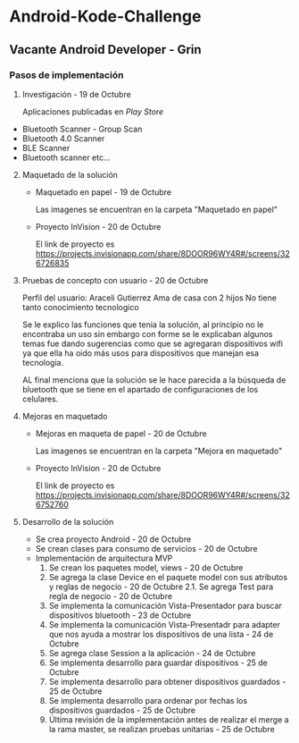 # Android-Kode-Challenge
## Vacante Android Developer - Grin

### Pasos de implementación

1) Investigación - 19 de Octubre

    Aplicaciones publicadas en _Play Store_
*   Bluetooth Scanner - Group Scan
*   Bluetooth 4.0 Scanner
*   BLE Scanner
*   Bluetooth scanner
etc...

2) Maquetado de la solución
    - Maquetado en papel - 19 de Octubre
    
        Las imagenes se encuentran en la carpeta "Maquetado en papel"
    - Proyecto InVision - 20 de Octubre
    
        El link de proyecto es https://projects.invisionapp.com/share/8DOOR96WY4R#/screens/326726835

3) Pruebas de concepto con usuario - 20 de Octubre

    Perfil del usuario:
    Araceli Gutierrez
    Ama de casa con 2 hijos
    No tiene tanto conocimiento tecnologico

    Se le explico las funciones que tenia la solución, al principio no le encontraba un uso sin embargo con forme se le explicaban algunos temas fue dando sugerencias como que se agregaran dispositivos wifi ya que ella ha oido más usos para dispositivos que manejan esa tecnologia.

    AL final menciona que la solución se le hace parecida a la búsqueda de bluetooth que se tiene en el apartado de configuraciones de los celulares.

4) Mejoras en maquetado
    - Mejoras en maqueta de papel - 20 de Octubre

        Las imagenes se encuentran en la carpeta "Mejora en maquetado"
    - Proyecto InVision - 20 de Octubre

        El link de proyecto es https://projects.invisionapp.com/share/8DOOR96WY4R#/screens/326752760

5) Desarrollo de la solución
    - Se crea proyecto Android - 20 de Octubre
    - Se crean clases para consumo de servicios - 20 de Octubre
    - Implementación de arquitectura MVP
        1. Se crean los paquetes model, views - 20 de Octubre
        2. Se agrega la clase Device en el paquete model con sus atributos y reglas de negocio - 20 de Octubre
        2.1. Se agrega Test para regla de negocio - 20 de Octubre
        3. Se implementa la comunicación Vista-Presentador para buscar dispositivos bluetooth - 23 de Octubre
        4. Se implementa la comunicación Vista-Presentadr para adapter que nos ayuda a mostrar los dispositivos de una lista - 24 de Octubre
        5. Se agrega clase Session a la aplicación - 24 de Octubre
        6. Se implementa desarrollo para guardar dispositivos - 25 de Octubre
        7. Se implementa desarrollo para obtener dispositivos guardados - 25 de Octubre
        8. Se implementa desarrollo para ordenar por fechas los dispositivos guardados - 25 de Octubre 
        9. Última revisión de la implementación antes de realizar el merge a la rama master, se realizan pruebas unitarias - 25 de Octubre
